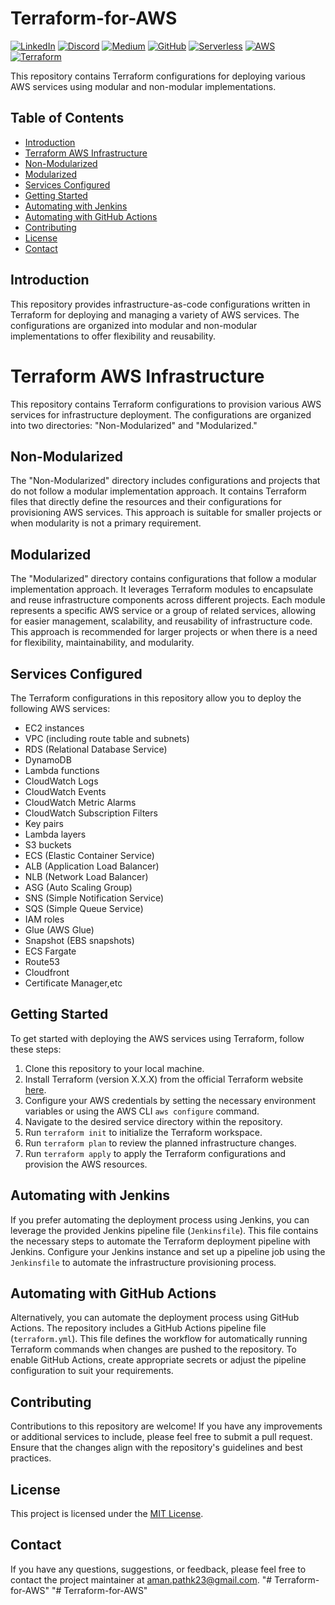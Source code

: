 # Terraform-for-AWS
[![LinkedIn](https://img.shields.io/badge/Connect%20with%20me%20on-LinkedIn-blue.svg)](https://www.linkedin.com/in/aman-devops/)
[![Discord](https://img.shields.io/badge/Discord-7289DA?style=for-the-badge&logo=discord&logoColor=white)](https://discord.com/invite/jdzF8kTtw2)
[![Medium](https://img.shields.io/badge/Medium-12100E?style=for-the-badge&logo=medium&logoColor=white)](https://medium.com/@amanpathakdevops)
[![GitHub](https://img.shields.io/github/stars/AmanPathak-DevOps.svg?style=social)](https://github.com/AmanPathak-DevOps)
[![Serverless](https://img.shields.io/badge/Serverless-%E2%9A%A1%EF%B8%8F-blueviolet)](https://www.serverless.com)
[![AWS](https://img.shields.io/badge/AWS-%F0%9F%9B%A1-orange)](https://aws.amazon.com)
[![Terraform](https://img.shields.io/badge/Terraform-%E2%9C%A8-lightgrey)](https://www.terraform.io)

This repository contains Terraform configurations for deploying various AWS services using modular and non-modular implementations.

## Table of Contents

- [Introduction](#introduction)
- [Terraform AWS Infrastructure](#Terraform-AWS-Infrastructure)
- [Non-Modularized](#Non-Modularized)
- [Modularized](Modularized)
- [Services Configured](#services-configured)
- [Getting Started](#getting-started)
- [Automating with Jenkins](#automating-with-jenkins)
- [Automating with GitHub Actions](#automating-with-github-actions)
- [Contributing](#contributing)
- [License](#license)
- [Contact](#contact)

## Introduction

This repository provides infrastructure-as-code configurations written in Terraform for deploying and managing a variety of AWS services. The configurations are organized into modular and non-modular implementations to offer flexibility and reusability.

# Terraform AWS Infrastructure

This repository contains Terraform configurations to provision various AWS services for infrastructure deployment. The configurations are organized into two directories: "Non-Modularized" and "Modularized."

## Non-Modularized

The "Non-Modularized" directory includes configurations and projects that do not follow a modular implementation approach. It contains Terraform files that directly define the resources and their configurations for provisioning AWS services. This approach is suitable for smaller projects or when modularity is not a primary requirement.

## Modularized

The "Modularized" directory contains configurations that follow a modular implementation approach. It leverages Terraform modules to encapsulate and reuse infrastructure components across different projects. Each module represents a specific AWS service or a group of related services, allowing for easier management, scalability, and reusability of infrastructure code. This approach is recommended for larger projects or when there is a need for flexibility, maintainability, and modularity.

## Services Configured

The Terraform configurations in this repository allow you to deploy the following AWS services:

- EC2 instances
- VPC (including route table and subnets)
- RDS (Relational Database Service)
- DynamoDB
- Lambda functions
- CloudWatch Logs
- CloudWatch Events
- CloudWatch Metric Alarms
- CloudWatch Subscription Filters
- Key pairs
- Lambda layers
- S3 buckets
- ECS (Elastic Container Service)
- ALB (Application Load Balancer)
- NLB (Network Load Balancer)
- ASG (Auto Scaling Group)
- SNS (Simple Notification Service)
- SQS (Simple Queue Service)
- IAM roles
- Glue (AWS Glue)
- Snapshot (EBS snapshots)
- ECS Fargate
- Route53
- Cloudfront
- Certificate Manager,etc

## Getting Started

To get started with deploying the AWS services using Terraform, follow these steps:

1. Clone this repository to your local machine.
2. Install Terraform (version X.X.X) from the official Terraform website [here](https://www.terraform.io/downloads.html).
3. Configure your AWS credentials by setting the necessary environment variables or using the AWS CLI `aws configure` command.
4. Navigate to the desired service directory within the repository.
5. Run `terraform init` to initialize the Terraform workspace.
6. Run `terraform plan` to review the planned infrastructure changes.
7. Run `terraform apply` to apply the Terraform configurations and provision the AWS resources.

## Automating with Jenkins

If you prefer automating the deployment process using Jenkins, you can leverage the provided Jenkins pipeline file (`Jenkinsfile`). This file contains the necessary steps to automate the Terraform deployment pipeline with Jenkins. Configure your Jenkins instance and set up a pipeline job using the `Jenkinsfile` to automate the infrastructure provisioning process.

## Automating with GitHub Actions

Alternatively, you can automate the deployment process using GitHub Actions. The repository includes a GitHub Actions pipeline file (`terraform.yml`). This file defines the workflow for automatically running Terraform commands when changes are pushed to the repository. To enable GitHub Actions, create appropriate secrets or adjust the pipeline configuration to suit your requirements.

## Contributing

Contributions to this repository are welcome! If you have any improvements or additional services to include, please feel free to submit a pull request. Ensure that the changes align with the repository's guidelines and best practices.

## License

This project is licensed under the [MIT License](LICENSE).

## Contact

If you have any questions, suggestions, or feedback, please feel free to contact the project maintainer at [aman.pathk23@gmail.com](mailto:aman.pathk23@gmail.com).
"# Terraform-for-AWS" 
"# Terraform-for-AWS" 
